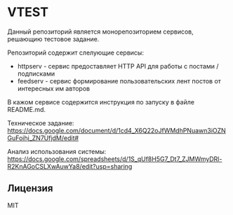 # VTEST

Данный репозиторий является монорепозиторием сервисов, решающию тестовое задание.

Репозиторий содержит слелующие сервисы:
- httpserv - сервис предоставляет HTTP API для работы с постами / подписками
- feedserv - сервис формирование пользовательских лент постов от интересных им авторов

В кажом сервисе содержится инструкция по запуску в файлe README.md.

Техническое задание:
https://docs.google.com/document/d/1cd4_X6Q22oJfWMdhPNuawn3iOZNGuFoihj_ZN7UfjdM/edit#

Анализ использования системы:
https://docs.google.com/spreadsheets/d/1S_qUf8H5G7_Dt7_ZJMWmyDRl-R2KnAGoCSLXwAuwYa8/edit?usp=sharing

## Лицензия

MIT
